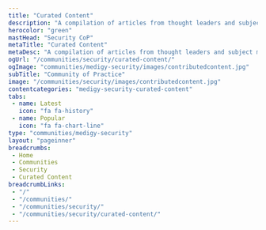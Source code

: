```yaml
---
title: "Curated Content"
description: "A compilation of articles from thought leaders and subject matter experts in the cybersecurity space who are part of our community. The articles contain thoughts, views and knowledge that they have accrued over the years."
herocolor: "green"
mastHead: "Security CoP"
metaTitle: "Curated Content"
metaDesc: "A compilation of articles from thought leaders and subject matter experts in the cybersecurity space who are part of our community. The articles contain thoughts, views and knowledge that they have accrued over the years."
ogUrl: "/communities/security/curated-content/"
ogImage: "communities/medigy-security/images/contributedcontent.jpg"
subTitle: "Community of Practice"
image: "/communities/security/images/contributedcontent.jpg"
contentcategories: "medigy-security-curated-content"
tabs:
 - name: Latest
   icon: "fa fa-history"
 - name: Popular
   icon: "fa fa-chart-line"
type: "communities/medigy-security"
layout: "pageinner"
breadcrumbs:
 - Home
 - Communities
 - Security
 - Curated Content
breadcrumbLinks:
 - "/"
 - "/communities/"
 - "/communities/security/"
 - "/communities/security/curated-content/"
---
```

